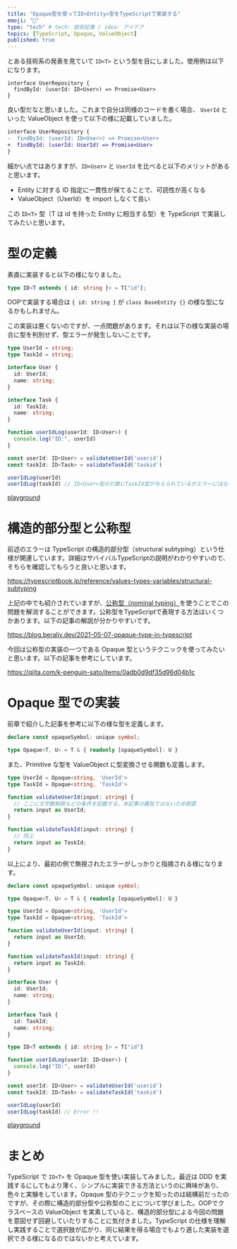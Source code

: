 ```yaml
---
title: "Opaque型を使ってID<Entity>型をTypeScriptで実装する"
emoji: "🌊"
type: "tech" # tech: 技術記事 / idea: アイデア
topics: [TypeScript, Opaque, ValueObject]
published: true
---
```


とある技術系の発表を見ていて `ID<T>` という型を目にしました。使用例は以下になります。

```ts: 使用例
interface UserRepository {
  findById: (userId: ID<User>) => Promise<User>
}
```

良い型だなと思いました。これまで自分は同様のコードを書く場合、 `UserId` といった ValueObject を使って以下の様に記載していました。

```diff ts: これまで
interface UserRepository {
-  findById: (userId: ID<User>) => Promise<User>
+  findById: (userId: UserId) => Promise<User>
}
```

細かい点ではありますが、`ID<User>` と `UserId` を比べると以下のメリットがあると思います。

- Entity に対する ID 指定に一貫性が保てることで、可読性が高くなる
- ValueObject（UserId）を import しなくて良い

この `ID<T>` 型（T は id を持った Entity に相当する型）を TypeScript で実装してみたいと思います。

# 型の定義

素直に実装すると以下の様になりました。

```ts
type ID<T extends { id: string }> = T["id"];
```

OOPで実装する場合は `{ id: string }` が `class BaseEntity {}` の様な型になるかもしれません。

この実装は悪くないのですが、一点問題があります。それは以下の様な実装の場合に型を判別せず、型エラーが発生しないことです。

```ts
type UserId = string;
type TaskId = string;

interface User {
  id: UserId;
  name: string;
}

interface Task {
  id: TaskId;
  name: string;
}

function userIdLog(userId: ID<User>) {
  console.log("ID:", userId)
}

const userId: ID<User> = validateUserId('userid')
const taskId: ID<Task> = validateTaskId('taskid')

userIdLog(userId)
userIdLog(taskId) // ID<User>型の引数にTaskId型が与えられているがエラーにはならない
```
[playground](https://www.typescriptlang.org/play?#code/C4TwDgpgBAkgIgHgCpQgD2BAdgEwM5QDeUAljgFxR7ABOJWA5lAL4B8UAvFEgNoBEZPgF0AUCNCQoAVTwQaMHJyq16DANzjw0JAEM8AawVLqdRhpH1MNAGY6AxtBlyiIqKQrTZ8nBrdYdALYQlCaqGsxilnK2Dtx6+i5uZJS6Bgq+UP5BISpmIhEi1gCuWHbAJAD2WFBFXgoAMhUMABS1cgqU8AhONKwAlIlQdlV4FQA2EAB0Y03NfPDkfAA0NXU4ffliw1jUq+0eXT3sXADkbXQ4JyLbu8DxHbCIqfrHUCd3BmRXIucNs7-rH5rRotD6GdZQAD0kLiaRwgGj1QAyDIcvKx4YA7BkAqPqAB1NANYMgDg5QASDIBIhkAMQyAMwZACIMgGiGRGACoZAJcMgB+GXGAewZAFYMxPZlKAA)


# 構造的部分型と公称型
前述のエラーは TypeScript の構造的部分型（structural subtyping）という仕様が関連しています。詳細はサバイバルTypeScriptの説明がわかりやすいので、そちらを確認してもらうと良いと思います。

https://typescriptbook.jp/reference/values-types-variables/structural-subtyping

上記の中でも紹介されていますが、[公称型（nominal typing）](https://typescriptbook.jp/reference/object-oriented/class/class-nominality)を使うことでこの問題を解消することができます。公称型をTypeScriptで表現する方法はいくつかあります。以下の記事の解説が分かりやすいです。

https://blog.beraliv.dev/2021-05-07-opaque-type-in-typescript

今回は公称型の実装の一つである Opaque 型というテクニックを使ってみたいと思います。以下の記事を参考にしています。

https://qiita.com/k-penguin-sato/items/0adb0d9df35d96d04b1c

# Opaque 型での実装

前章で紹介した記事を参考に以下の様な型を定義します。

```ts
declare const opaqueSymbol: unique symbol;

type Opaque<T, U> = T & { readonly [opaqueSymbol]: U }
```

また、Primitive な型を ValueObject に型変換させる関数も定義します。

```ts
type UserId = Opaque<string, 'UserId'> 
type TaskId = Opaque<string, 'TaskId'>

function validateUserId(input: string) {
  // ここに文字数制限などの条件を記載する。本記事の趣旨ではないため割愛
  return input as UserId;
}

function validateTaskId(input: string) {
  // 同上
  return input as TaskId;
}
```

以上により、最初の例で無視されたエラーがしっかりと指摘される様になります。

```ts
declare const opaqueSymbol: unique symbol;

type Opaque<T, U> = T & { readonly [opaqueSymbol]: U }

type UserId = Opaque<string, 'UserId'> 
type TaskId = Opaque<string, 'TaskId'>

function validateUserId(input: string) {
  return input as UserId;
}

function validateTaskId(input: string) {
  return input as TaskId;
}

interface User {
  id: UserId;
  name: string;
}

interface Task {
  id: TaskId;
  name: string;
}

type ID<T extends { id: string }> = T["id"]

function userIdLog(userId: ID<User>) {
  console.log("ID:", userId)
}

const userId: ID<User> = validateUserId('userid')
const taskId: ID<Task> = validateTaskId('taskid')

userIdLog(userId)
userIdLog(taskId) // Error !!
```

[playground](https://www.typescriptlang.org/play?#code/CYUwxgNghgTiAEYD2A7AzgF3kgDlAjgK4gDKAngLYBGSEAXPISgJZEJqU0QDcAULxjI4EAeTxsAPABUANPACqAPngBeeFPgAyeAG94cKMFQQy8ANq4CxctVoBdBvPgBffoOEK0IGAElgq+DErEAlMGGYUAHM5AHJ5L19gGOUBIQQpKDQAaz8AoMkwiOj4GIzsv2T+ADMmMAxmVHgANygIZmAoDBB47z8ACgicQgwGQqiASl1eeH0QDEIYFHhB4fhMz17gPldeGpQ6hqWWto6uspzgAZQhkfgxyMmdadn5xeXr1fXzv23+CK6YFUoGAED0YFMZu1HAkfs8UFAKCBRhhwlFfrx-t4gSD1JkshDlsAGN8tnCEUi7iiiuj3AgfAARaTwEAADy6KGAaF0hORqMiLmUaikZgARO0RXZqrV6o1CDDgAAZJCRPpyzYMBkSMGKR7PZDoWggAB0EGVfRFDLoIrkasS414O31mEY8o1jO1AWO7U63XlfRitvaMXtTqwGDxfjd0jxguarW9Zwjlxi4eyQftvFtfiVKqzwHteZzfVTF3tQA)


# まとめ

TypeScript で `ID<T>` を Opaque 型を使い実装してみました。最近は DDD を実践するにしてもより薄く、シンプルに実装できる方法というのに興味があり、色々と実験をしています。Opaque 型のテクニックを知ったのは結構前だったのですが、その際に構造的部分型や公称型のことについて学びました。OOPでクラスベースの ValueObject を実素していると、構造的部分型による今回の問題を意図せず回避していたりすることに気付きました。TypeScript の仕様を理解し実践することで選択肢が広がり、同じ結果を得る場合でもより適した実装を選択できる様になるのではないかと考えています。